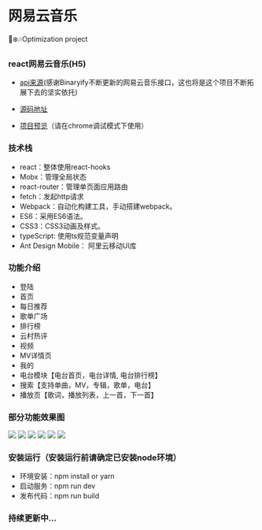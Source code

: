 [](https://socialify.git.ci/Ignorance-of-Dong/optimization_open_neteasy_cloud/image?language=1&owner=1&stargazers=1&theme=Light)
# 网易云音乐
🎅❄️🎶Optimization project

### react网易云音乐(H5)

- [api来源](https://github.com/Binaryify/NeteaseCloudMusicApi)(感谢Binaryify不断更新的网易云音乐接口，这也将是这个项目不断拓展下去的坚实依托)

- [源码地址](https://github.com/Ignorance-of-Dong/optimization_open_neteasy_cloud)

- [项目预览](http://music.ignorantscholar.cn/)（请在chrome调试模式下使用）

### 技术栈

- react：整体使用react-hooks
- Mobx：管理全局状态
- react-router：管理单页面应用路由
- fetch：发起http请求
- Webpack：自动化构建工具，手动搭建webpack。
- ES6：采用ES6语法。
- CSS3：CSS3动画及样式。
- typeScript: 使用ts规范变量声明
- Ant Design Mobile： 阿里云移动UI库

### 功能介绍

- 登陆
- 首页
- 每日推荐
- 歌单广场
- 排行榜
- 云村热评
- 视频
- MV详情页
- 我的
- 电台模块【电台首页，电台详情, 电台排行榜】
- 搜索【支持单曲，MV，专辑，歌单，电台】
- 播放页【歌词，播放列表，上一首，下一首】

### 部分功能效果图

![](https://raw.githubusercontent.com/Ignorance-of-Dong/GraphBed/master/images/m1.png)
![](https://raw.githubusercontent.com/Ignorance-of-Dong/GraphBed/master/images/m2.png)
![](https://raw.githubusercontent.com/Ignorance-of-Dong/GraphBed/master/images/m3.png)
![](https://raw.githubusercontent.com/Ignorance-of-Dong/GraphBed/master/images/m4.png)
![](https://raw.githubusercontent.com/Ignorance-of-Dong/GraphBed/master/images/m5.png)
![](https://raw.githubusercontent.com/Ignorance-of-Dong/GraphBed/master/images/m6.png)


### 安装运行（安装运行前请确定已安装node环境）

- 环境安装：npm install or yarn
- 启动服务：npm run dev
- 发布代码：npm run build


### **持续更新中...**
